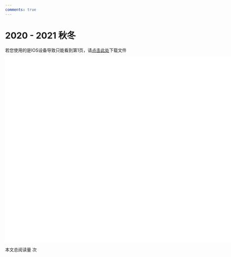 ```yaml
---
comments: true
---
```


# 2020 - 2021 秋冬

<object data="2020-2021 秋冬 工程图学 期末试题参考答案.pdf" type="application/pdf" width="150%" height="800">
    <p>若您使用的是IOS设备导致只能看到第1页，请<a href="2020-2021 秋冬 工程图学 期末试题参考答案.pdf">点击此处</a>下载文件</p>
    <iframe src="2020-2021 秋冬 工程图学 期末试题参考答案.pdf#navpanes=0" width="500%" height="600" frameborder="0"></iframe>
    
</object>

<span id="busuanzi_container_page_pv">本文总阅读量 <span id="busuanzi_value_page_pv"></span> 次</span>